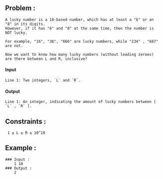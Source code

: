 ## Problem : 
    A lucky number is a 10-based number, which has at least a "6" or an "8" in its digits.
    However, if it has "6" and "8" at the same time, then the number is NOT lucky.
    
    For example, "16", "38", "666" are lucky numbers, while "234" , "687" are not.

    Now we want to know how many lucky numbers (without leading zeroes) are there between L and R, inclusive?


#### Input

    Line 1: Two integers, `L` and `R`.

#### Output

    Line 1: An integer, indicating the amount of lucky numbers between [ `L` , `R` ].

## Constraints :
     1 ≤ L ≤ R ≤ 10^18
## Example :

    ### Input :
        1 10
    ### Output :
        2